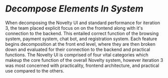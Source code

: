 # *Decompose Elements In System*

When decomposing the Novelty UI and standard performance for iteration 3, the team placed explicit focus on on the frontend along with it's connection to the backend. This entailed correct function of the browsing system, payment system, chat bot, and registration system. Each feature begins decomposition at the front end level, where they are then broken down and evaluated for their connection to the backend and practical functions. The Novelty UI is comprised of four vital categories which makeup the core function of the overall Novelty system, however iteration 3 was most concerned with practicality, frontend architecture, and practical use compared to the others. 

